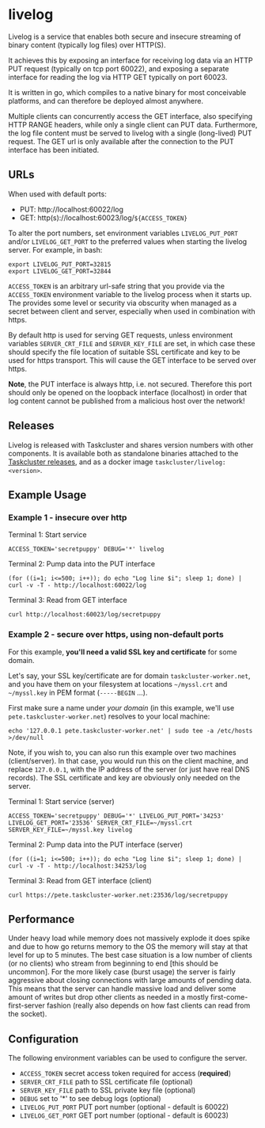 # livelog

Livelog is a service that enables both secure and insecure streaming of binary
content (typically log files) over HTTP(S).

It achieves this by exposing an interface for receiving log data via an HTTP
PUT request (typically on tcp port 60022), and exposing a separate interface
for reading the log via HTTP GET typically on port 60023.

It is written in go, which compiles to a native binary for most conceivable
platforms, and can therefore be deployed almost anywhere.

Multiple clients can concurrently access the GET interface, also specifying
HTTP RANGE headers, while only a single client can PUT data. Furthermore, the
log file content must be served to livelog with a single (long-lived) PUT
request. The GET url is only available after the connection to the PUT
interface has been initiated.

## URLs

When used with default ports:

* PUT: http://localhost:60022/log
* GET: http(s)://localhost:60023/log/`${ACCESS_TOKEN}`

To alter the port numbers, set environment variables `LIVELOG_PUT_PORT` and/or
`LIVELOG_GET_PORT` to the preferred values when starting the livelog server.
For example, in bash:

```
export LIVELOG_PUT_PORT=32815
export LIVELOG_GET_PORT=32844
```

`ACCESS_TOKEN` is an arbitrary url-safe string that you provide via the
`ACCESS_TOKEN` environment variable to the livelog process when it starts up.
The provides some level or security via obscurity when managed as a secret
between client and server, especially when used in combination with https.

By default http is used for serving GET requests, unless environment variables
`SERVER_CRT_FILE` and `SERVER_KEY_FILE` are set, in which case these should
specify the file location of suitable SSL certificate and key to be used for
https transport. This will cause the GET interface to be served over https.

**Note**, the PUT interface is always http, i.e. not secured. Therefore this
port should only be opened on the loopback interface (localhost) in order that
log content cannot be published from a malicious host over the network!

## Releases

Livelog is released with Taskcluster and shares version numbers with other components.
It is available both as standalone binaries attached to the [Taskcluster releases](https://github.com/taskcluster/taskcluster/releases), and as a docker image `taskcluster/livelog:<version>`.

## Example Usage

### Example 1 - insecure over http

Terminal 1: Start service

```
ACCESS_TOKEN='secretpuppy' DEBUG='*' livelog
```

Terminal 2: Pump data into the PUT interface

```
(for ((i=1; i<=500; i++)); do echo "Log line $i"; sleep 1; done) | curl -v -T - http://localhost:60022/log
```

Terminal 3: Read from GET interface

```
curl http://localhost:60023/log/secretpuppy
```

### Example 2 - secure over https, using non-default ports

For this example, **you'll need a valid SSL key and certificate** for some
domain.

Let's say, your SSL key/certificate are for domain `taskcluster-worker.net`,
and you have them on your filesystem at locations `~/myssl.crt` and
`~/myssl.key` in PEM format (`-----BEGIN` ...).

First make sure a name under *your domain* (in this example, we'll use
`pete.taskcluster-worker.net`) resolves to your local machine:

```
echo '127.0.0.1 pete.taskcluster-worker.net' | sudo tee -a /etc/hosts >/dev/null
```

Note, if you wish to, you can also run this example over two machines
(client/server). In that case, you would run this on the client machine, and
replace `127.0.0.1`, with the IP address of the server (or just have real DNS
records). The SSL certificate and key are obviously only needed on the server.

Terminal 1: Start service (server)

```
ACCESS_TOKEN='secretpuppy' DEBUG='*' LIVELOG_PUT_PORT='34253' LIVELOG_GET_PORT='23536' SERVER_CRT_FILE=~/myssl.crt SERVER_KEY_FILE=~/myssl.key livelog
```

Terminal 2: Pump data into the PUT interface (server)

```
(for ((i=1; i<=500; i++)); do echo "Log line $i"; sleep 1; done) | curl -v -T - http://localhost:34253/log
```

Terminal 3: Read from GET interface (client)

```
curl https://pete.taskcluster-worker.net:23536/log/secretpuppy
```

## Performance

Under heavy load while memory does not massively explode it does spike
and due to how go returns memory to the OS the memory will stay at that
level for up to 5 minutes. The best case situation is a low number of
clients (or no clients) who stream from beginning to end [this should be
uncommon]. For the more likely case (burst usage) the server is fairly
aggressive about closing connections with large amounts of pending data.
This means that the server can handle massive load and deliver some
amount of writes but drop other clients as needed in a mostly
first-come-first-server fashion (really also depends on how fast clients
can read from the socket).

## Configuration
The following environment variables can be used to configure the server.

 * `ACCESS_TOKEN` secret access token required for access (**required**)
 * `SERVER_CRT_FILE` path to SSL certificate file (optional)
 * `SERVER_KEY_FILE` path to SSL private key file (optional)
 * `DEBUG` set to '*' to see debug logs (optional)
 * `LIVELOG_PUT_PORT` PUT port number (optional - default is 60022)
 * `LIVELOG_GET_PORT` GET port number (optional - default is 60023)
